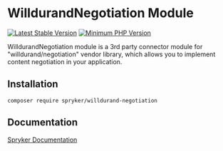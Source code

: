# WilldurandNegotiation Module
[![Latest Stable Version](https://poser.pugx.org/spryker/willdurand-negotiation/v/stable.svg)](https://packagist.org/packages/spryker/willdurand-negotiation)
[![Minimum PHP Version](https://img.shields.io/badge/php-%3E%3D%208.0-8892BF.svg)](https://php.net/)

WilldurandNegotiation module is a 3rd party connector module for "willdurand/negotiation" vendor library,
which allows you to implement content negotiation in your application.

## Installation

```
composer require spryker/willdurand-negotiation
```

## Documentation

[Spryker Documentation](https://docs.spryker.com)
